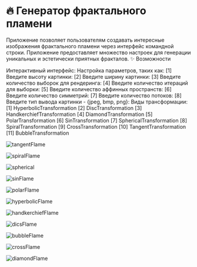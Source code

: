 

# 🔥 Генератор фрактального пламени

Приложение позволяет пользователям создавать интересные изображения фрактального пламени через интерфейс командной строки. Приложение предоставляет множество настроек для генерации уникальных и эстетически приятных фракталов.
✨ Возможности

Интерактивный интерфейс: Настройка параметров, таких как:
        [1] Введите высоту картинки: 
        [2] Введите ширину картинки: 
        [3] Введите количество выборок для рендеринга: 
        [4] Введите количество итераций для выборки: 
        [5] Введите количество аффинных пространств: 
        [6] Введите количество симметрий: 
        [7] Введите количество потоков: 
        [8] Введите тип вывода картинки - {jpeg, bmp, png}:
        Виды трансформации: 
        [1] HyperbolicTransformation
        [2] DiscTransformation
        [3] HandkerchiefTransformation
        [4] DiamondTransformation
        [5] PolarTransformation
        [6] SinTransformation
        [7] SphericalTransformation
        [8] SpiralTransformation
        [9] CrossTransformation
        [10] TangentTransformation
        [11] BubbleTransformation
        
        
![tangentFlame](https://github.com/user-attachments/assets/8d7f05c3-7342-47d6-8fd9-d768510fc25d)


![spiralFlame](https://github.com/user-attachments/assets/9e01c68b-cc55-49da-bb72-08f318721c71)



![spherical](https://github.com/user-attachments/assets/cbecc029-dde4-49b2-bf56-170924b2c90f)



![sinFlame](https://github.com/user-attachments/assets/3980fd3d-ab02-4a41-b8f1-d81e833a51c6)



![polarFlame](https://github.com/user-attachments/assets/6e65b4fe-4a0b-4265-9e1a-95448c8313d0)


![hyperbolicFlame](https://github.com/user-attachments/assets/190665aa-aa33-41ea-a0b0-28ea665ca8e1)



![handkerchiefFlame](https://github.com/user-attachments/assets/d8d2992b-b8d0-4360-a866-a98488e56e18)



![dicsFlame](https://github.com/user-attachments/assets/0193bac6-bd1b-40d4-be76-16805e96721c)


![bubbleFlame](https://github.com/user-attachments/assets/8b63ce66-d51e-4781-af51-a2ea3f206c8e)


![crossFlame](https://github.com/user-attachments/assets/c9da321e-6e16-4f50-9628-73b95d525d83)

![diamondFlame](https://github.com/user-attachments/assets/ab10a57a-de94-4ef7-a321-aeba09d52d86)
